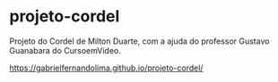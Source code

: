 # projeto-cordel
Projeto do Cordel de Milton Duarte, com a ajuda do professor Gustavo Guanabara do CursoemVideo.

https://gabrielfernandolima.github.io/projeto-cordel/

